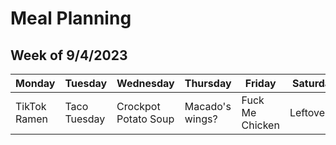 # Meal Planning

## Week of 9/4/2023

| Monday       | Tuesday      | Wednesday            | Thursday        | Friday          | Saturday   | Sunday        |
| ------------ | ------------ | -------------------- | --------------- | --------------- | ---------- | ------------- |
| TikTok Ramen | Taco Tuesday | Crockpot Potato Soup | Macado's wings? | Fuck Me Chicken | Leftovers? | Date night :) |

